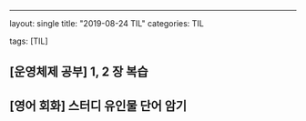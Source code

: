 ---
layout: single 
title: "2019-08-24 TIL" 
categories: TIL 

tags: [TIL] 

## [운영체제 공부] 1, 2 장 복습

## [영어 회화] 스터디 유인물 단어 암기